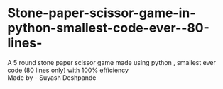 # Stone-paper-scissor-game-in-python-smallest-code-ever--80-lines-
A 5 round stone paper scissor game made using python , smallest ever code (80 lines only) with 100% efficiency  
Made by - Suyash Deshpande 
